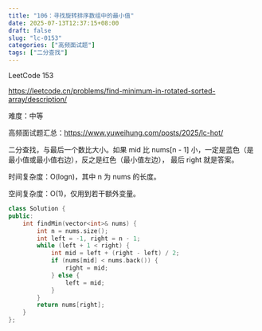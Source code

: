 ```yaml
---
title: "106：寻找旋转排序数组中的最小值"
date: 2025-07-13T12:37:15+08:00
draft: false
slug: "lc-0153"
categories: ["高频面试题"]
tags: ["二分查找"]
---
```


LeetCode 153

https://leetcode.cn/problems/find-minimum-in-rotated-sorted-array/description/

难度：中等

高频面试题汇总：https://www.yuweihung.com/posts/2025/lc-hot/

二分查找，与最后一个数比大小。如果 mid 比 nums[n - 1] 小，一定是蓝色（是最小值或最小值右边），反之是红色（最小值左边）， 最后 right 就是答案。

时间复杂度：O(logn)，其中 n 为 nums 的长度。

空间复杂度：O(1)，仅用到若干额外变量。

<!--more-->

```cpp
class Solution {
public:
    int findMin(vector<int>& nums) {
        int n = nums.size();
        int left = -1, right = n - 1;
        while (left + 1 < right) {
            int mid = left + (right - left) / 2;
            if (nums[mid] < nums.back()) {
                right = mid;
            } else {
                left = mid;
            }
        }
        return nums[right];
    }
};
```
